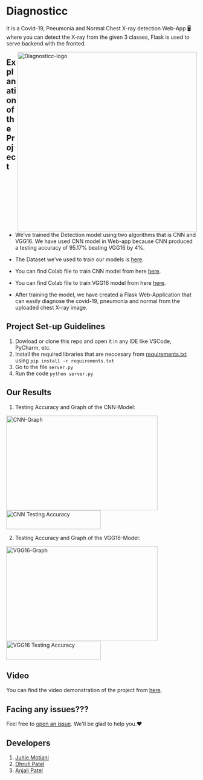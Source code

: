 # Diagnosticc
It is a Covid-19, Pneumonia and Normal Chest X-ray detection Web-App 🖥 where you can detect the X-ray from the given 3 classes, Flask is used to serve backend with the fronted.

<img align=right width="474" alt="Diagnosticc-logo" src="https://user-images.githubusercontent.com/58872872/141322453-7de3c753-944c-47aa-a451-73058aa8117b.png"/>

## Explanation of the Project
- We've trained the Detection model using two algorithms that is CNN and VGG16. We have used CNN model in Web-app because CNN produced a testing accuracy of 95.17% beating VGG16 by 4%.

- The Dataset we've used to train our models is [here](https://drive.google.com/drive/folders/1hQ5ihPKGIdbe8qNwKIwtmlj1yytZiiNE?usp=sharing).

- You can find Colab file to train CNN model from here [here](https://github.com/JuhieMotiani/Diagnosticc/blob/main/CNN_Model.ipynb).

- You can find Colab file to train VGG16 model from here [here](https://github.com/JuhieMotiani/Diagnosticc/blob/main/VGG16_Model.ipynb).

- After training the model, we have created a Flask Web-Application that can easily diagnose the covid-19, pneumonia and normal from the uploaded chest X-ray image.

## Project Set-up Guidelines
1. Dowload or clone this repo and open it in any IDE like VSCode, PyCharm, etc.
2. Install the required libraries that are neccesary from [requirements.txt](https://github.com/JuhieMotiani/Diagnosticc/blob/main/requirements.) using ``pip install -r requirements.txt``
4. Go to the file ``server.py``
5. Run the code ``python server.py``

## Our Results

1) Testing Accuracy and Graph of the CNN-Model:

<img width="400" height="250" alt="CNN-Graph" src="https://user-images.githubusercontent.com/58872872/141325655-97cf5943-b600-47b6-abba-2cee9db9a8b0.png"/>

<img width="250" height="50" alt="CNN Testing Accuracy" src="https://user-images.githubusercontent.com/58872872/141325943-7f7e3c16-bf3d-4f86-a7ae-001fd441bc5d.png"/>

2) Testing Accuracy and Graph of the VGG16-Model:

<img width="400" height="250" alt="VGG16-Graph" src="https://user-images.githubusercontent.com/58872872/141326221-33b5ce79-e368-4e97-b14f-af1eb854945d.png"/>

<img width="250" height="50" alt="VGG16 Testing Accuracy" src="https://user-images.githubusercontent.com/58872872/141326805-a522ec05-7177-49ce-81ac-e16647b8bb27.png"/>

## Video
You can find the video demonstration of the project from [here](https://github.com/JuhieMotiani/Diagnosticc/blob/main/Implementation%20Video.mp4).

## Facing any issues???
Feel free to [open an issue](https://github.com/iamdhrutipatel/Diagnosticc/issues/new?assignees=&labels=Query&title=Query). We'll be glad to help you.❤️

## Developers
1. [Juhie Motiani](https://github.com/JuhieMotiani)
2. [Dhruti Patel](https://github.com/iamdhrutipatel)
3. [Anjali Patel](https://github.com/anjali-patel21)
